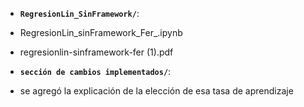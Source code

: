 - **`RegresionLin_SinFramework/`**:
- RegresionLin_sinFramework_Fer_.ipynb
-  regresionlin-sinframework-fer (1).pdf

  - **`sección de cambios implementados/`**:
  - se agregó la explicación de la elección de esa tasa de aprendizaje
    

